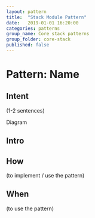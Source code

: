 ```yaml
---
layout: pattern
title:  "Stack Module Pattern"
date:   2019-01-01 16:20:00
categories: patterns
group_name: Core stack patterns
group_folder: core-stack
published: false
---
```


# Pattern: Name

## Intent

(1-2 sentences)

Diagram

## Intro

## How

(to implement / use the pattern)

## When

(to use the pattern)
